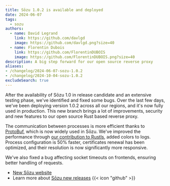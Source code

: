 ```yaml
---
title: Sōzu 1.0.2 is available and deployed
date: 2024-06-07
tags:
  - sozu
authors:
  - name: David Legrand
    link: https://github.com/davlgd
    image: https://github.com/davlgd.png?size=40
  - name: Florentin Dubois
    link: https://github.com/FlorentinDUBOIS
    image: https://github.com/FlorentinDUBOIS.png?size=40
description: A big step forward for our open source reverse proxy
aliases:
- /changelog/2024-06-07-sozu-1.0.2
- /changelog/2024-10-04-sozu-1.0.2
excludeSearch: true
---
```


After the availability of Sōzu 1.0 in release candidate and an extensive testing phase, we've identified and fixed some bugs. Over the last few days, we've been deploying version 1.0.2 across all our regions, and it's now fully used in production. This new branch brings a lot of improvements, security and new features to our open source Rust based reverse proxy.

The communication between processes is more efficient thanks to [ProtoBuf](https://fr.wikipedia.org/wiki/Protocol_Buffers), which is now widely used in Sōzu. We've improved the performance through [our contribution to Rustls](https://github.com/rustls/rustls/pull/1774), added colors to logs. Process configuration is 50% faster, certificates renewal has been optimized, and their resolution is now significantly more responsive.

We've also fixed a bug affecting socket timeouts on frontends, ensuring better handling of requests.

* [New Sōzu website](https://www.sozu.io)
* Learn more about [Sōzu new releases](https://github.com/sozu-proxy/sozu/releases) {{< icon "github" >}}